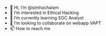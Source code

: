 - 👋 Hi, I’m @simhachalam
- 👀 I’m interested in Ethical Hacking
- 🌱 I’m currently learning SOC Analyst
- 💞️ I’m looking to collaborate on webapp VAPT
- 📫 How to reach me 

<!---
simha-chalam/simha-chalam is a ✨ special ✨ repository because its `README.md` (this file) appears on your GitHub profile.
You can click the Preview link to take a look at your changes.
--->
